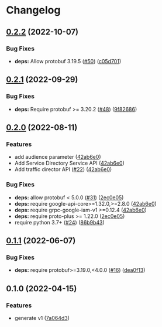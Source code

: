 # Changelog

## [0.2.2](https://github.com/googleapis/python-network-services/compare/v0.2.1...v0.2.2) (2022-10-07)


### Bug Fixes

* **deps:** Allow protobuf 3.19.5 ([#50](https://github.com/googleapis/python-network-services/issues/50)) ([c05d701](https://github.com/googleapis/python-network-services/commit/c05d7015b39317876ec7d63819345ef63431a3cc))

## [0.2.1](https://github.com/googleapis/python-network-services/compare/v0.2.0...v0.2.1) (2022-09-29)


### Bug Fixes

* **deps:** Require protobuf >= 3.20.2 ([#48](https://github.com/googleapis/python-network-services/issues/48)) ([9f82686](https://github.com/googleapis/python-network-services/commit/9f826865f03ad0a29910b94e0fbbc184e57b5695))

## [0.2.0](https://github.com/googleapis/python-network-services/compare/v0.1.1...v0.2.0) (2022-08-11)


### Features

* add audience parameter ([42ab6e0](https://github.com/googleapis/python-network-services/commit/42ab6e04f356f1b65a805944ef07a780b95a02a9))
* Add Service Directory Service API ([42ab6e0](https://github.com/googleapis/python-network-services/commit/42ab6e04f356f1b65a805944ef07a780b95a02a9))
* Add traffic director API ([#22](https://github.com/googleapis/python-network-services/issues/22)) ([42ab6e0](https://github.com/googleapis/python-network-services/commit/42ab6e04f356f1b65a805944ef07a780b95a02a9))


### Bug Fixes

* **deps:** allow protobuf < 5.0.0 ([#31](https://github.com/googleapis/python-network-services/issues/31)) ([2ec0e05](https://github.com/googleapis/python-network-services/commit/2ec0e054b18243b7b157e0a59ac5acfe6864ae3c))
* **deps:** require google-api-core>=1.32.0,>=2.8.0 ([42ab6e0](https://github.com/googleapis/python-network-services/commit/42ab6e04f356f1b65a805944ef07a780b95a02a9))
* **deps:** require grpc-google-iam-v1 >=0.12.4 ([42ab6e0](https://github.com/googleapis/python-network-services/commit/42ab6e04f356f1b65a805944ef07a780b95a02a9))
* **deps:** require proto-plus >= 1.22.0 ([2ec0e05](https://github.com/googleapis/python-network-services/commit/2ec0e054b18243b7b157e0a59ac5acfe6864ae3c))
* require python 3.7+ ([#24](https://github.com/googleapis/python-network-services/issues/24)) ([86b9b43](https://github.com/googleapis/python-network-services/commit/86b9b43f15fbe341c6f9eddfa7a520185c2d2668))

## [0.1.1](https://github.com/googleapis/python-network-services/compare/v0.1.0...v0.1.1) (2022-06-07)


### Bug Fixes

* **deps:** require protobuf>=3.19.0,<4.0.0 ([#16](https://github.com/googleapis/python-network-services/issues/16)) ([dea0f13](https://github.com/googleapis/python-network-services/commit/dea0f136a38d10de086985878ed3676e40b1444c))

## 0.1.0 (2022-04-15)


### Features

* generate v1 ([7a064d3](https://github.com/googleapis/python-network-services/commit/7a064d306d46663e1284a77411d2404576a4a5e7))
